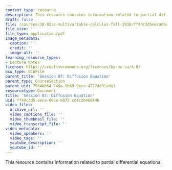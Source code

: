 ```yaml
---
content_type: resource
description: This resource contains information related to partial differential equations.
draft: false
file: /courses/18-02sc-multivariable-calculus-fall-2010/ff44c3d5eeca06ceb075cdfc2b466f4b_MIT18_02SC_MNotes_p.pdf
file_size: ''
file_type: application/pdf
image_metadata:
  caption: ''
  credit: ''
  image-alt: ''
learning_resource_types:
- Lecture Notes
license: https://creativecommons.org/licenses/by-nc-sa/4.0/
ocw_type: OCWFile
parent_title: 'Session 87: Diffusion Equation'
parent_type: CourseSection
parent_uid: 7564bb64-749a-9b68-9ece-4277dd91ada1
resourcetype: Document
title: 'Session 87: Diffusion Equation'
uid: ff44c3d5-eeca-06ce-b075-cdfc2b466f4b
video_files:
  archive_url: ''
  video_captions_file: ''
  video_thumbnail_file: ''
  video_transcript_file: ''
video_metadata:
  video_speakers: ''
  video_tags: ''
  youtube_description: ''
  youtube_id: ''
---
```

This resource contains information related to partial differential equations.